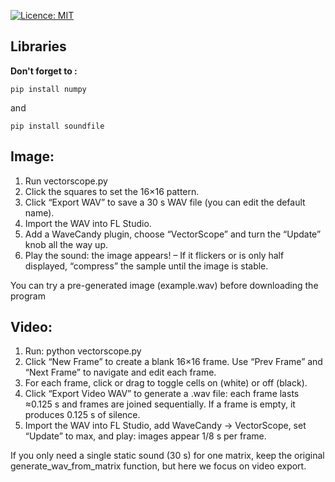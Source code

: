 [![Licence: MIT](https://img.shields.io/badge/License-MIT-yellow.svg)](LICENSE)

## Libraries
**Don't forget to :**
```
pip install numpy
```
 and 
```
pip install soundfile
```

## Image:
1) Run vectorscope.py
2) Click the squares to set the 16×16 pattern.
3) Click “Export WAV” to save a 30 s WAV file (you can edit the default name).
4) Import the WAV into FL Studio.
5) Add a WaveCandy plugin, choose “VectorScope” and turn the “Update” knob all the way up.
6) Play the sound: the image appears! – If it flickers or is only half displayed, “compress” the sample until the image is stable.

You can try a pre-generated image (example.wav) before downloading the program

## Video:
1) Run: python vectorscope.py
2) Click “New Frame” to create a blank 16×16 frame. Use “Prev Frame” and “Next Frame” to navigate and edit each frame.
3) For each frame, click or drag to toggle cells on (white) or off (black).
4) Click “Export Video WAV” to generate a .wav file: each frame lasts ≈0.125 s and frames are joined sequentially.
   If a frame is empty, it produces 0.125 s of silence.
5) Import the WAV into FL Studio, add WaveCandy → VectorScope, set “Update” to max, and play: images appear 1/8 s per frame.

If you only need a single static sound (30 s) for one matrix, keep the original generate_wav_from_matrix function, but here we focus on video export.
